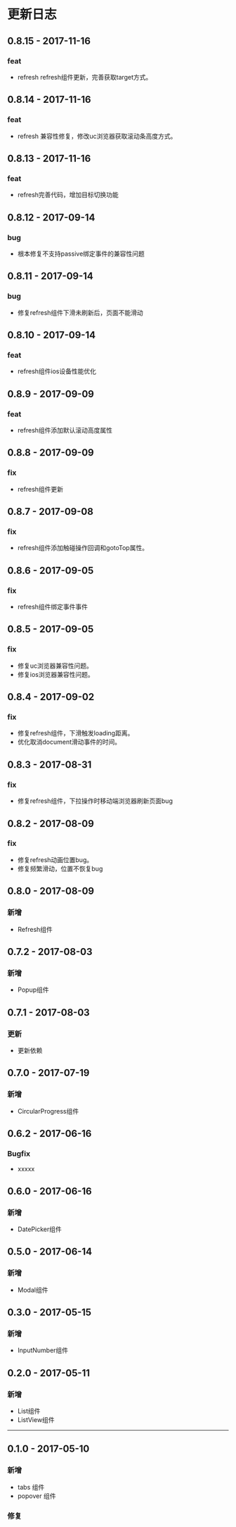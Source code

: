 # 更新日志
## 0.8.15    - 2017-11-16

### feat
* refresh refresh组件更新，完善获取target方式。

## 0.8.14    - 2017-11-16

### feat
* refresh 兼容性修复，修改uc浏览器获取滚动条高度方式。

## 0.8.13    - 2017-11-16

### feat
* refresh完善代码，增加目标切换功能

## 0.8.12    - 2017-09-14

### bug
* 根本修复不支持passive绑定事件的兼容性问题

## 0.8.11    - 2017-09-14

### bug
* 修复refresh组件下滑未刷新后，页面不能滑动

## 0.8.10    - 2017-09-14

### feat
* refresh组件ios设备性能优化

## 0.8.9    - 2017-09-09

### feat
* refresh组件添加默认滚动高度属性

## 0.8.8    - 2017-09-09

### fix
* refresh组件更新

## 0.8.7    - 2017-09-08

### fix
* refresh组件添加触碰操作回调和gotoTop属性。

## 0.8.6    - 2017-09-05

### fix
* refresh组件绑定事件事件

## 0.8.5    - 2017-09-05

### fix
* 修复uc浏览器兼容性问题。
* 修复ios浏览器兼容性问题。

## 0.8.4    - 2017-09-02

### fix
* 修复refresh组件，下滑触发loading距离。
* 优化取消document滑动事件的时间。

## 0.8.3    - 2017-08-31

### fix
* 修复refresh组件，下拉操作时移动端浏览器刷新页面bug

## 0.8.2    - 2017-08-09

### fix
* 修复refresh动画位置bug。
* 修复频繁滑动，位置不恢复bug

## 0.8.0    - 2017-08-09

### 新增
* Refresh组件

## 0.7.2    - 2017-08-03

### 新增
* Popup组件

## 0.7.1    - 2017-08-03

### 更新
* 更新依赖

## 0.7.0    - 2017-07-19

### 新增
* CircularProgress组件

## 0.6.2    - 2017-06-16

### Bugfix
* xxxxx

## 0.6.0    - 2017-06-16

### 新增
* DatePicker组件

## 0.5.0    - 2017-06-14

### 新增
* Modal组件

## 0.3.0    - 2017-05-15

### 新增
* InputNumber组件

## 0.2.0    - 2017-05-11

### 新增
* List组件
* ListView组件

---

## 0.1.0    - 2017-05-10

### 新增
* tabs 组件
* popover 组件

### 修复
